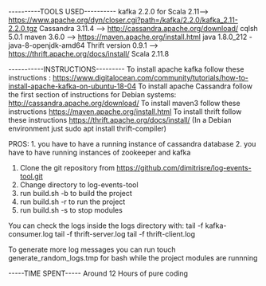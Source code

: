 ----------TOOLS USED----------
kafka 2.2.0 for Scala 2.11--> https://www.apache.org/dyn/closer.cgi?path=/kafka/2.2.0/kafka_2.11-2.2.0.tgz
Cassandra 3.11.4 --> http://cassandra.apache.org/download/
cqlsh 5.0.1
maven 3.6.0 --> https://maven.apache.org/install.html
java 1.8.0_212 - java-8-openjdk-amd64
Thrift version 0.9.1  --> https://thrift.apache.org/docs/install/
Scala 2.11.8


-----------INSTRUCTIONS---------
To install apache kafka follow these instructions : https://www.digitalocean.com/community/tutorials/how-to-install-apache-kafka-on-ubuntu-18-04
To install apache Cassandra follow the first section of instructions for Debian systems: http://cassandra.apache.org/download/
To install maven3 follow these instructions https://maven.apache.org/install.html
To install thrift follow these instructions https://thrift.apache.org/docs/install/ (In a Debian environment just sudo apt install thrift-compiler)

PROS: 1. you have to have a running instance of cassandra database
      2. you have to have running instances of zookeeper and kafka 

1. Clone the git repository from https://github.com/dimitrisre/log-events-tool.git
2. Change directory to log-events-tool
3. run build.sh -b to build the project
4. run build.sh -r to run the project
5. run build.sh -s to stop modules 

You can check the logs inside the logs directory with:
tail -f kafka-consumer.log 
tail -f thrift-server.log
tail -f thrift-client.log

To generate more log messages you can run 
touch generate_random_logs.tmp for bash 
while the project modules are runnning

-----TIME SPENT-----
Around 12 Hours of pure coding